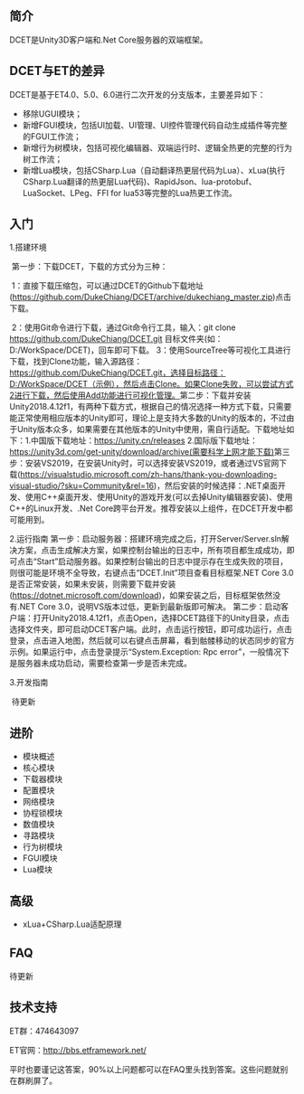 ## 简介

DCET是Unity3D客户端和.Net Core服务器的双端框架。

## DCET与ET的差异

DCET是基于ET4.0、5.0、6.0进行二次开发的分支版本，主要差异如下：

* 移除UGUI模块；
* 新增FGUI模块，包括UI加载、UI管理、UI控件管理代码自动生成插件等完整的FGUI工作流；
* 新增行为树模块，包括可视化编辑器、双端运行时、逻辑全热更的完整的行为树工作流；
* 新增Lua模块，包括CSharp.Lua（自动翻译热更层代码为Lua）、xLua(执行CSharp.Lua翻译的热更层Lua代码)、RapidJson、lua-protobuf、LuaSocket、LPeg、FFI for lua53等完整的Lua热更工作流。

## 入门

1.搭建环境

​	第一步：下载DCET，下载的方式分为三种：

​		1：直接下载压缩包，可以通过DCET的Github下载地址(https://github.com/DukeChiang/DCET/archive/dukechiang_master.zip)点击下载。

​		2：使用Git命令进行下载，通过Git命令行工具，输入：git clone https://github.com/DukeChiang/DCET.git 目标文件夹(如：D:/WorkSpace/DCET)，回车即可下载。
​		3：使用SourceTree等可视化工具进行下载，找到Clone功能，输入源路径：https://github.com/DukeChiang/DCET.git，选择目标路径：D:/WorkSpace/DCET（示例），然后点击Clone。如果Clone失败，可以尝试方式2进行下载，然后使用Add功能进行可视化管理。
​	第二步：下载并安装Unity2018.4.12f1，有两种下载方式，根据自己的情况选择一种方式下载，只需要能正常使用相应版本的Unity即可，理论上是支持大多数的Unity的版本的，不过由于Unity版本众多，如果需要在其他版本的Unity中使用，需自行适配。下载地址如下：
​		1.中国版下载地址：https://unity.cn/releases
​		2.国际版下载地址：https://unity3d.com/get-unity/download/archive(需要科学上网才能下载)
​	第三步：安装VS2019，在安装Unity时，可以选择安装VS2019，或者通过VS官网下载(https://visualstudio.microsoft.com/zh-hans/thank-you-downloading-visual-studio/?sku=Community&rel=16)，然后安装的时候选择：.NET桌面开发、使用C++桌面开发、使用Unity的游戏开发(可以去掉Unity编辑器安装)、使用C++的Linux开发、.Net Core跨平台开发。推荐安装以上组件，在DCET开发中都可能用到。

2.运行指南
	第一步：启动服务器：搭建环境完成之后，打开Server/Server.sln解决方案，点击生成解决方案，如果控制台输出的日志中，所有项目都生成成功，即可点击“Start”启动服务器。如果控制台输出的日志中提示存在生成失败的项目，则很可能是环境不全导致，右键点击“DCET.Init”项目查看目标框架.NET Core 3.0是否正常安装，如果未安装，则需要下载并安装(https://dotnet.microsoft.com/download)，如果安装之后，目标框架依然没有.NET Core 3.0，说明VS版本过低，更新到最新版即可解决。
	第二步：启动客户端：打开Unity2018.4.12f1，点击Open，选择DCET路径下的Unity目录，点击选择文件夹，即可启动DCET客户端。此时，点击运行按钮，即可成功运行，点击登录，点击进入地图，然后就可以右键点击屏幕，看到骷髅移动的状态同步的官方示例。如果运行中，点击登录提示“System.Exception: Rpc error”，一般情况下是服务器未成功启动，需要检查第一步是否未完成。

3.开发指南

​	待更新

## 进阶

* 模块概述
* 核心模块
* 下载器模块
* 配置模块
* 网络模块
* 协程锁模块
* 数值模块
* 寻路模块
* 行为树模块
* FGUI模块
* Lua模块

## 高级

* xLua+CSharp.Lua适配原理

## FAQ

待更新

## 技术支持

ET群：474643097

ET官网：http://bbs.etframework.net/

平时也要谨记这答案，90%以上问题都可以在FAQ里头找到答案。这些问题就别在群刷屏了。

